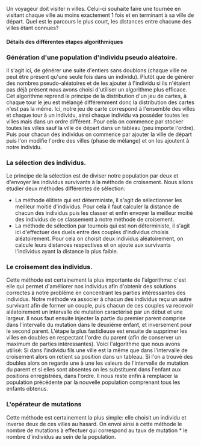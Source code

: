 Un voyageur doit visiter n villes. Celui-ci souhaite faire une tournée en visitant chaque ville au moins exactement 1 fois et en terminant à sa ville de départ. Quel est le parcours le plus court, les distances entre chacune des villes étant connues?

#### Détails des différentes étapes algorithmiques

### Génération d'une population d'individu pseudo aléatoire.

Il s'agit ici, de générer une suite d'entiers sans doublons (chaque ville ne peut être présent qu'une seule fois dans un individu). Plutôt que de générer des nombres pseudo-aléatoires et de les ajouter à l'individu si ils n'étaient pas déjà présent nous avons choisi d'utiliser un algorithme plus efficace.
Cet algorithme reprend le principe de la distribution d'un jeu de cartes, à chaque tour le jeu est mélangé différemment donc la distribution des cartes n'est pas la même. Ici, notre jeu de carte correspond à l'ensemble des villes et chaque tour à un individu, ainsi chaque individu va posséder toutes les villes mais dans un ordre différent.
Pour cela on commence par stocker toutes les villes sauf la ville de départ dans un tableau (peu importe l'ordre). Puis pour chacun des individus on commence par ajouter la ville de départ puis l'on modifie l'ordre des villes (phase de mélange) et on les ajoutent à notre individu.

### La sélection des individus.

Le principe de la sélection est de diviser notre population par deux et d'envoyer les individus survivants à la méthode de croisement. Nous allons étudier deux méthodes différentes de sélection:
*   La méthode élitiste qui est déterministe, il s'agit de sélectionner les  meilleur moitié d'individus. Pour cela il faut calculer la distance de chacun des individus puis les classer et enfin envoyer la meilleur moitié des individus de ce classement à notre méthode de croisement.
*   La méthode de sélection par tournois qui est non déterministe, il s'agit ici d'effectuer des duels entre des couples d'individus choisis aléatoirement. Pour cela on choisit deux individus aléatoirement, on calcule leurs distances respectives et on ajoute aux survivants l'individus ayant la distance la plus faible.

### Le croisement des individus.

Cette méthode est certainement la plus importante de l'algorithme: c'est elle qui permet d'améliorer nos individus afin d'obtenir des solutions correctes à notre problème en concentrant les parties intéressantes des individus.
Notre méthode va associer à chacun des individus reçu un autre survivant afin de former un couple, puis chacun de ces couples va recevoir aléatoirement un intervalle de mutation caractérisé par un début et une largeur. Il nous faut ensuite  injecter la partie du premier parent comprise dans l'intervalle du mutation dans le deuxième enfant, et inversement pour le second parent.
L'étape la plus fastidieuse est ensuite de supprimer les villes en doubles en respectant l'ordre du parent (afin de conserver un maximum de parties intéressantes). Voici l'algorithme que nous avons utilisé:
Si dans l'individu fils une ville est la même que dans l'intervalle de croisement alors on retient sa position dans un tableau. Si l'on a trouvé des doubles alors on regarde une à une les valeurs de l'intervalle de mutation du parent et si elles sont absentes on les substituent dans l'enfant aux positions enregistrées, dans l'ordre.
Il nous reste enfin à remplacer la population précédente par la nouvelle population comprenant tous les enfants obtenus.

### L'opérateur de mutations
Cette méthode est certainement la plus simple: elle choisit un individu et inverse deux de ces villes au hasard. On envoi ainsi à cette méthode le nombre de mutations à effectuer qui correspond au taux de mutation * le nombre d'individus au sein de la population.

